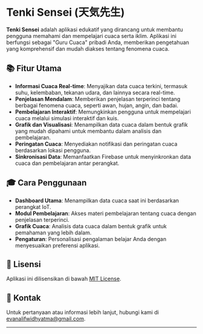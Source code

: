 # Tenki Sensei (天気先生)

**Tenki Sensei** adalah aplikasi edukatif yang dirancang untuk membantu pengguna memahami dan mempelajari cuaca serta iklim. Aplikasi ini berfungsi sebagai "Guru Cuaca" pribadi Anda, memberikan pengetahuan yang komprehensif dan mudah diakses tentang fenomena cuaca.

## 📚 Fitur Utama

- **Informasi Cuaca Real-time**: Menyajikan data cuaca terkini, termasuk suhu, kelembaban, tekanan udara, dan lainnya secara real-time.
- **Penjelasan Mendalam**: Memberikan penjelasan terperinci tentang berbagai fenomena cuaca, seperti awan, hujan, angin, dan badai.
- **Pembelajaran Interaktif**: Memungkinkan pengguna untuk mempelajari cuaca melalui simulasi interaktif dan kuis.
- **Grafik dan Visualisasi**: Menampilkan data cuaca dalam bentuk grafik yang mudah dipahami untuk membantu dalam analisis dan pembelajaran.
- **Peringatan Cuaca**: Menyediakan notifikasi dan peringatan cuaca berdasarkan lokasi pengguna.
- **Sinkronisasi Data**: Memanfaatkan Firebase untuk menyinkronkan data cuaca dan pembelajaran antar perangkat.

## 🎓 Cara Penggunaan

- **Dashboard Utama**: Menampilkan data cuaca saat ini berdasarkan perangkat IoT.
- **Modul Pembelajaran**: Akses materi pembelajaran tentang cuaca dengan penjelasan terperinci.
- **Grafik Cuaca**: Analisis data cuaca dalam bentuk grafik untuk pemahaman yang lebih dalam.
- **Pengaturan**: Personalisasi pengalaman belajar Anda dengan menyesuaikan preferensi aplikasi.

## 📄 Lisensi

Aplikasi ini dilisensikan di bawah [MIT License](LICENSE).

## 📧 Kontak

Untuk pertanyaan atau informasi lebih lanjut, hubungi kami di [evanalifwidhyatma@gmail.com](mailto:evanalifwidhyatma@gmail.com).

---
